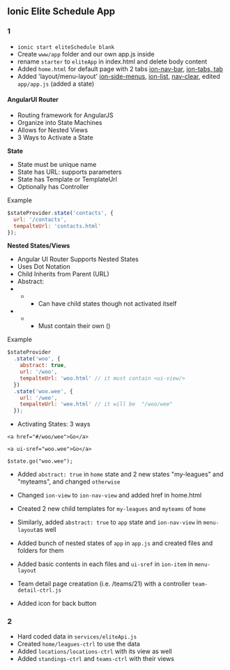 ## Ionic Elite Schedule App

### 1
- `ionic start eliteSchedule blank`
- Create `www/app` folder and our own app.js inside
- rename `starter` to `eliteApp` in index.html and delete body content 
- Added `home.html` for default page with 2 tabs [ion-nav-bar](http://ionicframework.com/docs/api/directive/ionNavBar/), [ion-tabs, tab](http://ionicframework.com/docs/api/directive/ionTabs/)
- Added 'layout/menu-layout' [ion-side-menus](http://ionicframework.com/docs/api/directive/ionSideMenus/), [ion-list](http://ionicframework.com/docs/api/directive/ionList/), [nav-clear](http://ionicframework.com/docs/api/directive/navClear/), edited `app/app.js` (added a state)

#### AngularUI Router 
- Routing framework for AngularJS
- Organize into State Machines
- Allows for Nested Views
- 3 Ways to Activate a State 

**State**
- State must be unique name
- State has URL: supports parameters
- State has Template or TemplateUrl
- Optionally has Controller

Example
```js
$stateProvider.state('contacts', {
  url: '/contacts',
  tempalteUrl: 'contacts.html'
});
```

**Nested States/Views**
- Angular UI Router Supports Nested States
- Uses Dot Notation
- Child Inherits from Parent (URL)
- Abstract: 
- - - Can have child states though not activated itself
- - - Must contain their own <ui-view/> (<ion-nav-view/>)

Example
```js
$stateProvider
  .state('woo', {
    abstract: true,
    url: '/woo',
    tempalteUrl: 'woo.html' // it must contain <ui-view/>
  })
  .state('woo.wee', {
    url: '/wee',
    tempalteUrl: 'wee.html' // it will be  "/woo/wee"
  });
```

- Activating States: 3 ways

```
<a href="#/woo/wee">Go</a>

<a ui-sref="woo.wee">Go</a>

$state.go("woo.wee");

```

- Added `abstract: true` in `home` state and 2 new states "my-leagues" and "myteams", and changed `otherwise` 
- Changed `ion-view` to `ion-nav-view` and added href in home.html
- Created 2 new child templates for `my-leagues` and `myteams` of `home`

- Similarly, added `abstract: true` to `app` state and `ion-nav-view` in `menu-layout`as well
- Added bunch of nested states of `app` in `app.js` and created files and folders for them
- Added basic contents in each files and `ui-sref` in `ion-item` in `menu-layout`
- Team detail page creatation (i.e. /teams/21) with a controller `team-detail-ctrl.js`
- Added icon for back button


### 2

- Hard coded data in `services/eliteApi.js`
- Created `home/leagues-ctrl` to use the data
- Added `locations/locations-ctrl` with its view as well
- Added `standings-ctrl` and `teams-ctrl` with their views
